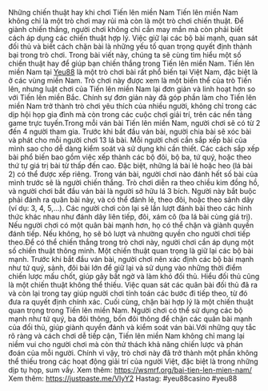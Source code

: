 Những chiến thuật hay khi chơi Tiến lên miền Nam
Tiến lên miền Nam không chỉ là một trò chơi may rủi mà còn là một trò chơi chiến thuật. Để giành chiến thắng, người chơi không chỉ cần may mắn mà còn phải biết cách áp dụng các chiến thuật hợp lý. Việc giữ lại các bộ bài mạnh, quan sát đối thủ và biết cách chặn bài là những yếu tố quan trọng quyết định thành bại trong trò chơi. Trong bài viết này, chúng ta sẽ cùng tìm hiểu một số chiến thuật hay để giúp bạn chiến thắng trong Tiến lên miền Nam.
Tiến lên miền Nam tại [Yeu88](https://wsmrf.org/) là một trò chơi bài rất phổ biến tại Việt Nam, đặc biệt là ở các vùng miền Nam. Trò chơi này được xem là một biến thể của trò Tiến lên, nhưng luật chơi của Tiến lên miền Nam lại đơn giản và linh hoạt hơn so với Tiến lên miền Bắc. Chính sự đơn giản này đã góp phần làm cho Tiến lên miền Nam trở thành trò chơi yêu thích của nhiều người, không chỉ trong các dịp hội họp gia đình mà còn trong các cuộc chơi giải trí, trên các nền tảng game trực tuyến.Trong mỗi ván bài Tiến lên miền Nam, người chơi sẽ có từ 2 đến 4 người tham gia. Trước khi bắt đầu ván bài, người chia bài sẽ xóc bài và phát cho mỗi người chơi 13 lá bài. Mỗi người chơi cần sắp xếp bài của mình sao cho dễ dàng kiểm soát và sử dụng khi cần thiết. Các cách sắp xếp bài phổ biến bao gồm việc xếp thành các bộ đôi, bộ ba, tứ quý, hoặc theo thứ tự giá trị bài từ thấp đến cao. Đặc biệt, những lá bài lẻ hoặc heo (lá bài 2) có thể được xếp riêng. Trong ván bài, người chơi nào đánh hết số bài của mình trước sẽ là người chiến thắng. Trò chơi diễn ra theo chiều kim đồng hồ, và người chơi bắt đầu ván bài là người sở hữu lá 3 bích. Người này bắt buộc phải đánh ra quân bài này, và có thể đánh lẻ, theo đôi, hoặc theo sảnh dây (ví dụ: 3, 4, 5,...). Các người chơi còn lại sẽ lần lượt đánh bài theo các hình thức khác nhau như đánh dây liên tiếp, đôi, xám cô (ba lá bài cùng giá trị). Nếu người chơi có một quân bài mạnh hơn, họ có thể chặn và giành quyền đánh tiếp. Nếu không, họ sẽ bỏ lượt và nhường quyền cho người chơi tiếp theo.Để có thể chiến thắng trong trò chơi này, người chơi cần áp dụng một số chiến thuật thông minh. Một chiến thuật quan trọng là giữ lại các bộ bài mạnh. Trước khi bắt đầu ván bài, người chơi nên xác định các bộ bài mạnh như tứ quý, sảnh, đôi bài lớn để giữ lại và sử dụng vào những thời điểm chiến lược mấu chốt, giúp gây bất ngờ và làm khó đối thủ. Hiểu đối thủ cũng là một chiến thuật không thể thiếu. Việc quan sát các quân bài đối thủ đã ra và còn lại trong tay giúp người chơi tính toán các bước đi tiếp theo, từ đó đưa ra quyết định chính xác. Cuối cùng, chặn bài hợp lý là một chiến thuật quan trọng trong Tiến lên miền Nam. Người chơi có thể sử dụng các bộ mạnh như tứ quý, ba đôi thông, bốn đôi thông để chặn các quân bài mạnh của đối thủ, giúp giành quyền đánh và kiểm soát ván bài.Với những quy tắc rõ ràng và cách chơi dễ tiếp cận, Tiến lên miền Nam không chỉ mang lại niềm vui cho người chơi mà còn thử thách khả năng chiến lược và phán đoán của mỗi người. Chính vì vậy, trò chơi này đã trở thành một phần không thể thiếu trong các hoạt động giải trí của người Việt, đặc biệt là trong những dịp tụ họp, sum vầy.
Xem thêm: https://wsmrf.org/bai-tien-len-mien-nam/
Xem thêm: https://justpaste.me/VlyY2
Hastag: #yeu88casino #yeu88
